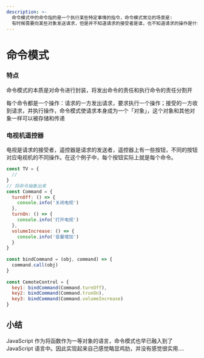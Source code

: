 ```yaml
---
description: >-
  命令模式中的命令指的是一个执行某些特定事情的指令，命令模式常见的场景是:
  有时候需要向某些对象发送请求，但是并不知道请求的接受者是谁，也不知道请求的操作是什么。此时希望一种松耦合的方式来设计程序，使得请求发送者和请求接受者能消除彼此之间的耦合关系。
---
```


# 命令模式

### 特点

命令模式的本质是对命令进行封装，将发出命令的责任和执行命令的责任分割开

每个命令都是一个操作：请求的一方发出请求，要求执行一个操作；接受的一方收到请求，并执行操作，命令模式使请求本身成为一个「对象」，这个对象和其他对象一样可以被存储和传递

### 电视机遥控器

电视是请求的接受者，遥控器是请求的发送者，遥控器上有一些按钮，不同的按钮对应电视机的不同操作。在这个例子中，每个按钮实际上就是每个命令。

```javascript
const TV = {
  // 
}
// 将命令抽象出来
const Command = {
  turnOff: () => {
    console.info('关闭电视')
  },
  turnOn: () => {
    console.info('打开电视')
  },
  volumeIncrease: () => {
    console.info('音量增加')
  }
}
​
const bindCommand = (obj, command) => {
  command.call(obj)
}
​
const CemoteControl = {
  key1: bindCommand(Command.turnOff),
  key2: bindCommand(Command.trunOn),
  key3: bindCommand(Command.volumeIncrease)
}
```

## 小结

JavaScript 作为将函数作为一等对象的语言，命令模式也早已融入到了 JavaScript 语言中。因此实现起来自己感觉略显鸡肋，并没有感觉很实用….

